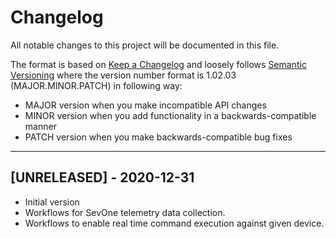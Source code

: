 # Changelog

All notable changes to this project will be documented in this file.

The format is based on [Keep a Changelog](https://keepachangelog.com/en/1.0.0/) and loosely follows [Semantic Versioning](https://semver.org/) where the version number format is 1.02.03 (MAJOR.MINOR.PATCH) in following way:

- MAJOR version when you make incompatible API changes
- MINOR version when you add functionality in a backwards-compatible manner
- PATCH version when you make backwards-compatible bug fixes


---

## [UNRELEASED] - 2020-12-31
- Initial version
- Workflows for SevOne telemetry data collection.
- Workflows to enable real time command execution against given device.
